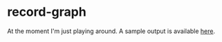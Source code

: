 record-graph
============

At the moment I'm just playing around.  A sample output is available
[here](http://riceissa.files.wordpress.com/2014/05/sample_2014-05-19.pdf).
